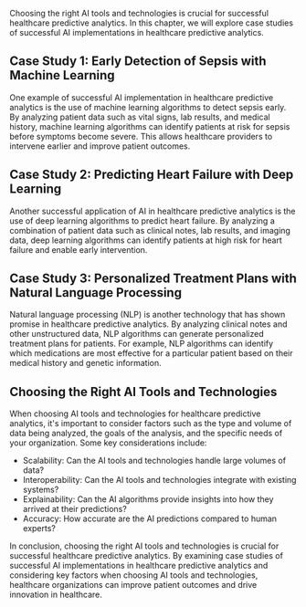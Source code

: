 

Choosing the right AI tools and technologies is crucial for successful healthcare predictive analytics. In this chapter, we will explore case studies of successful AI implementations in healthcare predictive analytics.

Case Study 1: Early Detection of Sepsis with Machine Learning
-------------------------------------------------------------

One example of successful AI implementation in healthcare predictive analytics is the use of machine learning algorithms to detect sepsis early. By analyzing patient data such as vital signs, lab results, and medical history, machine learning algorithms can identify patients at risk for sepsis before symptoms become severe. This allows healthcare providers to intervene earlier and improve patient outcomes.

Case Study 2: Predicting Heart Failure with Deep Learning
---------------------------------------------------------

Another successful application of AI in healthcare predictive analytics is the use of deep learning algorithms to predict heart failure. By analyzing a combination of patient data such as clinical notes, lab results, and imaging data, deep learning algorithms can identify patients at high risk for heart failure and enable early intervention.

Case Study 3: Personalized Treatment Plans with Natural Language Processing
---------------------------------------------------------------------------

Natural language processing (NLP) is another technology that has shown promise in healthcare predictive analytics. By analyzing clinical notes and other unstructured data, NLP algorithms can generate personalized treatment plans for patients. For example, NLP algorithms can identify which medications are most effective for a particular patient based on their medical history and genetic information.

Choosing the Right AI Tools and Technologies
--------------------------------------------

When choosing AI tools and technologies for healthcare predictive analytics, it's important to consider factors such as the type and volume of data being analyzed, the goals of the analysis, and the specific needs of your organization. Some key considerations include:

* Scalability: Can the AI tools and technologies handle large volumes of data?
* Interoperability: Can the AI tools and technologies integrate with existing systems?
* Explainability: Can the AI algorithms provide insights into how they arrived at their predictions?
* Accuracy: How accurate are the AI predictions compared to human experts?

In conclusion, choosing the right AI tools and technologies is crucial for successful healthcare predictive analytics. By examining case studies of successful AI implementations in healthcare predictive analytics and considering key factors when choosing AI tools and technologies, healthcare organizations can improve patient outcomes and drive innovation in healthcare.

